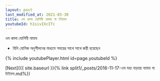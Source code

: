 ```yaml
---
layout: post
last_modified_at: 2021-03-30
title: ওম কালা যোগিনী নামায গা টাইমস
youtubeId: h1sivIXcITc
---
```

 
 
 ওম কালা যোগিনী নামায  
 
 -  যিনি যোগিক অনুশীলনের মাধ্যমে সময়ের সাথে সাথে জয়ী হয়েছেন 
 
  
 
  
 
 
 
 
 
 


{% include youtubePlayer.html id=page.youtubeId %}
 
[Next]({{ site.baseurl }}{% link  split1/_posts/2016-11-17-ওম মহা নাড়ায়া নামায গা টাইমস.md%})
 

